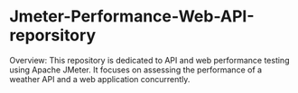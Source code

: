 # Jmeter-Performance-Web-API-reporsitory
Overview: This repository is dedicated to API and web performance testing using Apache JMeter. It focuses on assessing the performance of a weather API and a web application concurrently.
